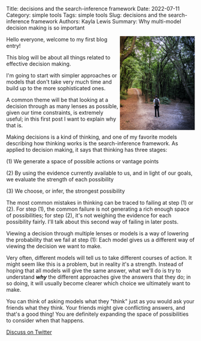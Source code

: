 Title: decisions and the search-inference framework
Date: 2022-07-11
Category: simple tools
Tags: simple tools
Slug: decisions and the search-inference framework
Authors: Kayla Lewis
Summary: Why multi-model decision making is so important

<img align=right src="images/choosing.jpg" width="200"/>

Hello everyone, welcome to my first blog entry!

This blog will be about all things related to effective decision making. 

I'm going to start with simpler approaches or models that don't take very much time and build up to the more sophisticated ones.

A common theme will be that looking at a decision through as many lenses as possible, given our time constraints, is extremely useful; in this first post I want to explain why that is.

Making decisions is a kind of thinking, and one of my favorite models describing how thinking works is the search-inference framework. As applied to decision making, it says that thinking has three stages:

(1) We generate a space of possible actions or vantage points

(2) By using the evidence currently available to us, and in light of our goals, we evaluate the strength of each possibility

(3) We choose, or infer, the strongest possibility

The most common mistakes in thinking can be traced to failing at step (1) or (2). For step (1), the common failure is not generating a rich enough space of possibilities; for step (2), it's not weighing the evidence for each possibility fairly. I'll talk about this second way of failing in later posts.

Viewing a decision through multiple lenses or models is a way of lowering the probability that we fail at step (1): Each model gives us a different way of viewing the decision we want to make.

Very often, different models will tell us to take different courses of action. It might seem like this is a problem, but in reality it's a strength. Instead of hoping that all models will give the same answer, what we'll do is try to understand ***why*** the different approaches give the answers that they do; in so doing, it will usually become clearer which choice we ultimately want to make.

You can think of asking models what they "think" just as you would ask your friends what they think. Your friends might give conflicting answers, and that's a good thing! You are definitely expanding the space of possibilities to consider when that happens.

[Discuss on Twitter](https://twitter.com/Estimatrix/status/1555693184977600512?s=20&t=YFPoxpEQ2Qp14U4FliD7fA)